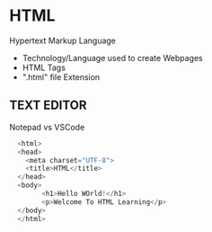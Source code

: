 # HTML
Hypertext Markup Language
* Technology/Language used to create Webpages
* HTML Tags
* ".html" file Extension

## TEXT EDITOR
Notepad vs VSCode

```python
  <html>
  <head>
    <meta charset="UTF-8">
    <title>HTML</title>
  </head>
  <body>
        <h1>Hello WOrld!</h1>
        <p>Welcome To HTML Learning</p>
  </body>
  </html>
```
